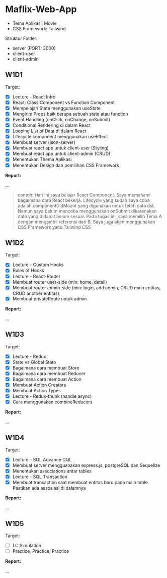 # Maflix-Web-App

- Tema Aplikasi: Movie
- CSS Framework: Tailwind

Struktur Folder:

- server (PORT: 3000)
- client-user
- client-admin

## W1D1

Target:

- [X] Lecture - React Intro
- [X] React: Class Component vs Function Component
- [X] Mempelajari State menggunakan useState
- [X] Mengirim Props baik berupa sebuah state atau function
- [X] Event Handling (onClick, onChange, onSubmit)
- [X] Conditional Rendering di dalam React
- [X] Looping List of Data di dalam React
- [X] Lifecycle component menggunakan useEffect
- [X] Membuat server (json-server)
- [X] Membuat react app untuk client-user (Styling)
- [X] Membuat react app untuk client-admin (CRUD)
- [X] Menentukan Thema Aplikasi
- [X] Menentukan Design dan pemilihan CSS Framework

**Report:**

...

> contoh: Hari ini saya belajar React Component. Saya memahami bagaimana cara React bekerja. Lifecycle yang sudah saya coba adalah componentDidMount yang digunakan untuk fetch data dst. Namun saya belum mencoba menggunakan onSubmit dikarenakan data yang didapat belum sesuai.
> Pada tugas ini, saya memilih Tema A dengan mengambil referensi dari B. Saya juga akan menggunakan CSS Framework yaitu Tailwind CSS

## W1D2

Target:

- [X] Lecture - Custom Hooks
- [X] Rules of Hooks
- [X] Lecture - React-Router
- [X] Membuat router user-side (min: home, detail)
- [X] Membuat router admin-side (min: login, add admin, CRUD main entitas, CRUD another entitas)
- [X] Membuat privateRoute untuk admin

**Report:**

...

## W1D3

Target:

- [X] Lecture - Redux
- [X] State vs Global State
- [X] Bagaimana cara membuat Store
- [X] Bagaimana cara membuat Reducer
- [X] Bagaimana cara membuat Action
- [X] Membuat Action Creators
- [X] Membuat Action Types
- [X] Lecture - Redux-thunk (handle async)
- [X] Cara menggunakan combineReducers

**Report:**

...

## W1D4

Target:

- [X] Lecture - SQL Advance DQL
- [X] Membuat server mengguanakan express.js, postgreSQL dan Sequelize
- [X] Menentukan associations antar tables
- [X] Lecture - SQL Transaction
- [X] Membuat transaction saat membuat entitas baru pada main table. Pastikan ada assosiasi di dalamnya

**Report:**

...

## W1D5

Target:

- [ ] LC Simulation
- [ ] Practice, Practice, Practice

**Report:**

...
